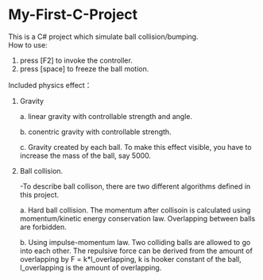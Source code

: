 # My-First-C-Project
This is a C# project which simulate ball collision/bumping.  
How to use:
1. press [F2] to invoke the controller. 
2. press [space] to freeze the ball motion.

Included physics effect：

1. Gravity

    a. linear gravity with controllable strength and angle.
    
    b. conentric gravity with controllable strength.
    
    c. Gravity created by each ball. To make this effect visible, you have to increase the mass of the ball, say 5000.
    
2. Ball collision.

   -To describe ball collison, there are two different algorithms defined in this project.
   
   a. Hard ball collision. The momentum after collisoin is calculated using momentum/kinetic energy conservation law. Overlapping between       balls are forbidden.
   
   
   b. Using impulse-momentum law. Two colliding balls are allowed to go into each other. The repulsive force can be derived from the             amount of overlapping by F = k*l_overlapping, k is hooker constant of the ball, l_overlapping is the amount of overlapping.

    
